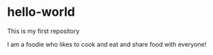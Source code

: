 # hello-world
This is my first repository

I am a foodie who likes to cook and eat and share food with everyone!
